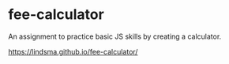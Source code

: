 # fee-calculator
An assignment to practice basic JS skills by creating a calculator.

 https://lindsma.github.io/fee-calculator/
